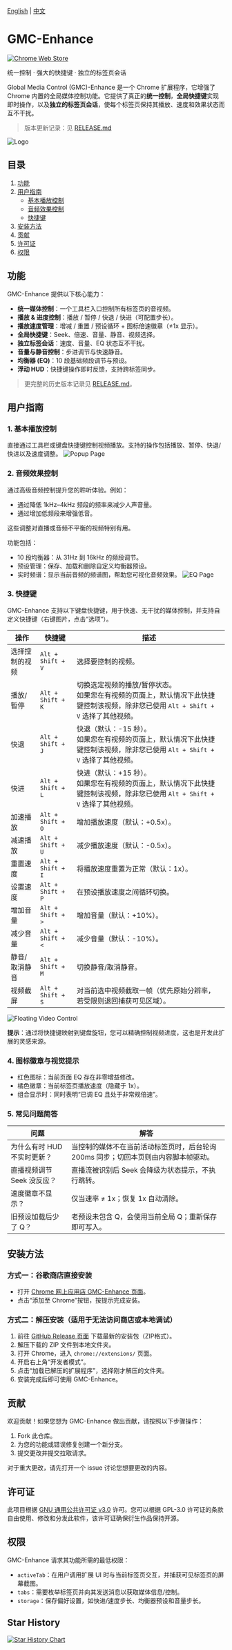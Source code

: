 [English](README_en.md) | [中文](README.md)

# GMC-Enhance

[![Chrome Web Store](https://img.shields.io/chrome-web-store/v/kibmlbbigjmpmfjpcjhlmimehchnamgi?label=Chrome%20Web%20Store&logo=googlechrome&logoColor=white)](https://chromewebstore.google.com/detail/kibmlbbigjmpmfjpcjhlmimehchnamgi)

统一控制 · 强大的快捷键 · 独立的标签页会话

Global Media Control (GMC)-Enhance 是一个 Chrome 扩展程序，它增强了 Chrome 内置的全局媒体控制功能。它提供了真正的**统一控制**，**全局快捷键**实现即时操作，以及**独立的标签页会话**，使每个标签页保持其播放、速度和效果状态而互不干扰。

> 版本更新记录：见 [RELEASE.md](RELEASE.md)

![Logo](docs/imgs/banner.png)

## 目录

1. [功能](#功能)
2. [用户指南](#用户指南)
   - [基本播放控制](#1-基本播放控制)
   - [音频效果控制](#2-音频效果控制)
   - [快捷键](#3-快捷键)
3. [安装方法](#安装方法)
4. [贡献](#贡献)
5. [许可证](#许可证)
6. [权限](#权限)


## 功能

GMC-Enhance 提供以下核心能力：

- **统一媒体控制**：一个工具栏入口控制所有标签页的音视频。
- **播放 & 进度控制**：播放 / 暂停 / 快退 / 快进（可配置步长）。
- **播放速度管理**：增减 / 重置 / 预设循环 + 图标倍速徽章（≠1x 显示）。
- **全局快捷键**：Seek、倍速、音量、静音、视频选择。
- **独立标签会话**：速度、音量、EQ 状态互不干扰。
- **音量与静音控制**：步进调节与快速静音。
- **均衡器 (EQ)**：10 段基础频段调节与预设。
- **浮动 HUD**：快捷键操作即时反馈，支持跨标签同步。

> 更完整的历史版本记录见 [RELEASE.md](RELEASE.md)。

## 用户指南

### 1. 基本播放控制

直接通过工具栏或键盘快捷键控制视频播放。支持的操作包括播放、暂停、快退/快进以及速度调整。
![Popup Page](docs/imgs/popup-page.png)

### 2. 音频效果控制

通过高级音频控制提升您的聆听体验。例如：

- 通过降低 1kHz–4kHz 频段的频率来减少人声音量。
- 通过增加低频段来增强低音。

这些调整对直播或音频不平衡的视频特别有用。

功能包括：
- 10 段均衡器：从 31Hz 到 16kHz 的频段调节。
- 预设管理：保存、加载和删除自定义均衡器预设。
- 实时频谱：显示当前音频的频谱图，帮助您可视化音频效果。
![EQ Page](docs/imgs/eq-function.png)

### 3. 快捷键

GMC-Enhance 支持以下键盘快捷键，用于快速、无干扰的媒体控制，并支持自定义快捷键（右键图片，点击“选项”）。

| 操作                  | 快捷键              | 描述                                                                                                      |
|-----------------------|---------------------|-----------------------------------------------------------------------------------------------------------|
| 选择控制的视频        | `Alt + Shift + V`   | 选择要控制的视频。                                                                                       |
| 播放/暂停             | `Alt + Shift + K`   | 切换选定视频的播放/暂停状态。<br>如果您在有视频的页面上，默认情况下此快捷键控制该视频，除非您已使用 `Alt + Shift + V` 选择了其他视频。 |
| 快退                  | `Alt + Shift + J`   | 快退（默认：-15 秒）。<br>如果您在有视频的页面上，默认情况下此快捷键控制该视频，除非您已使用 `Alt + Shift + V` 选择了其他视频。      |
| 快进                  | `Alt + Shift + L`   | 快进（默认：+15 秒）。<br>如果您在有视频的页面上，默认情况下此快捷键控制该视频，除非您已使用 `Alt + Shift + V` 选择了其他视频。       |
| 加速播放              | `Alt + Shift + O`   | 增加播放速度（默认：+0.5x）。                                                                            |
| 减速播放              | `Alt + Shift + U`   | 减少播放速度（默认：-0.5x）。                                                                            |
| 重置速度              | `Alt + Shift + I`   | 将播放速度重置为正常（默认：1x）。                                                                        |
| 设置速度              | `Alt + Shift + P`   | 在预设播放速度之间循环切换。                                                                             |
| 增加音量              | `Alt + Shift + >`   | 增加音量（默认：+10%）。                                                                                 |
| 减少音量              | `Alt + Shift + <`   | 减少音量（默认：-10%）。                                                                                 |
| 静音/取消静音         | `Alt + Shift + M`   | 切换静音/取消静音。                                                                                       |
| 视频截屏              | `Alt + Shift + S`   | 对当前选中视频截取一帧（优先原始分辨率，若受限则退回捕获可见区域）。                                               |

![Floating Video Control](docs/imgs/video_float_card.gif)

**提示**：通过将快捷键映射到键盘旋钮，您可以精确控制视频进度，这也是开发此扩展的灵感来源。

### 4. 图标徽章与视觉提示

- 红色图标：当前页面 EQ 存在非零增益修改。
- 橘色徽章：当前标签页播放速度（隐藏于 1x）。
- 组合显示时：同时表明“已调 EQ 且处于非常规倍速”。

### 5. 常见问题简答

| 问题 | 解答 |
|------|------|
| 为什么有时 HUD 不实时更新？ | 当控制的媒体不在当前活动标签页时，后台轮询 200ms 同步；切回本页则由内容脚本帧驱动。 |
| 直播视频调节 Seek 没反应？ | 直播流被识别后 Seek 会降级为状态提示，不执行跳转。 |
| 速度徽章不显示？ | 仅当速率 ≠ 1x；恢复 1x 自动清除。 |
| 旧预设加载后少了 Q？ | 老预设未包含 Q，会使用当前全局 Q；重新保存即可写入。 |

## 安装方法

### 方式一：谷歌商店直接安装

- 打开 [Chrome 网上应用店 GMC-Enhance 页面](https://chromewebstore.google.com/detail/kibmlbbigjmpmfjpcjhlmimehchnamgi?utm_source=item-share-cb)。
- 点击“添加至 Chrome”按钮，按提示完成安装。

### 方式二：解压安装（适用于无法访问商店或本地调试）

1. 前往 [GitHub Release 页面](https://github.com/ZepengW/GMC-Enhance/releases) 下载最新的安装包（ZIP格式）。
2. 解压下载的 ZIP 文件到本地文件夹。
3. 打开 Chrome，进入 `chrome://extensions/` 页面。
4. 开启右上角“开发者模式”。
5. 点击“加载已解压的扩展程序”，选择刚才解压的文件夹。
6. 安装完成后即可使用 GMC-Enhance。

## 贡献

欢迎贡献！如果您想为 GMC-Enhance 做出贡献，请按照以下步骤操作：

1. Fork 此仓库。
2. 为您的功能或错误修复创建一个新分支。
3. 提交更改并提交拉取请求。

对于重大更改，请先打开一个 issue 讨论您想要更改的内容。

## 许可证

此项目根据 [GNU 通用公共许可证 v3.0](https://www.gnu.org/licenses/gpl-3.0.en.html) 许可。您可以根据 GPL-3.0 许可证的条款自由使用、修改和分发此软件，该许可证确保衍生作品保持开源。

## 权限

GMC-Enhance 请求其功能所需的最低权限：

- `activeTab`：在用户调用扩展 UI 时与当前标签页交互，并捕获可见标签页的屏幕截图。
- `tabs`：需要枚举标签页并向其发送消息以获取媒体信息/控制。
- `storage`：保存偏好设置，如快进/速度步长、均衡器预设和音量步长。

## Star History

[![Star History Chart](https://api.star-history.com/svg?repos=ZepengW/GMC-Enhance&type=Timeline)](https://www.star-history.com/#ZepengW/GMC-Enhance&Timeline)
